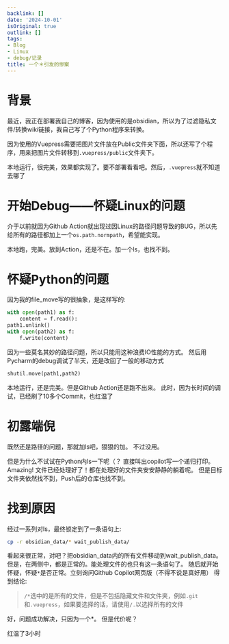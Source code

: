 ```yaml
---
backlink: []
date: '2024-10-01'
isOriginal: true
outlink: []
tags:
- Blog
- Linux
- debug/记录
title: 一个＊引发的惨案
---
```

# 背景
最近，我正在部署我自己的博客，因为使用的是obsidian，所以为了过滤隐私文件/转换wiki链接，我自己写了个Python程序来转换。

因为使用的Vuepress需要把图片文件放在Public文件夹下面，所以还写了个程序，用来把图片文件转移到`.vuepress/public`文件夹下。

本地运行，很完美，效果都实现了。要不部署看看吧。然后，`.vuepress`就不知道去哪了
# 开始Debug——怀疑Linux的问题
介于以前就因为Github Action就出现过因Linux的路径问题导致的BUG，所以先给所有的路径都加上一个`os.path.normpath`，希望能实现。

本地跑，完美。放到Action，还是不在。加一个ls，也找不到。
# 怀疑Python的问题
因为我的file_move写的很抽象，是这样写的:
```python
with open(path1) as f:
    content = f.read():
path1.unlink()
with open(path2) as f:
    f.write(content)
```
因为一些莫名其妙的路径问题，所以只能用这种浪费IO性能的方式。
然后用Pycharm的debug调试了半天，还是改回了一般的移动方式
```python
shutil.move(path1,path2)
```
本地运行，还是完美。但是Github Action还是跑不出来。
此时，因为长时间的调试，已经刷了10多个Commit，也红温了
# 初露端倪
既然还是路径的问题，那就加ls吧，狠狠的加。
不过没用。

但是为什么不试试在Python内ls一下呢（？
直接叫出copilot写一个递归打印。
Amazing! 文件已经处理好了！都在处理好的文件夹安安静静的躺着呢。
但是目标文件夹依然找不到，Push后的仓库也找不到。
# 找到原因
经过一系列对ls，最终锁定到了一条语句上:
```bash
cp -r obsidian_data/* wait_publish_data/
```
看起来很正常，对吧？把obsidian_data内的所有文件移动到wait_publish_data。
但是，在两侧中，都是正常的。能处理文件的也只有这一条语句了。
随后就开始怀疑，怀疑`*`是否正常。立刻询问Github Copilot网页版（不得不说是真好用）
得到结论:
> `/*`选中的是所有的文件，但是不包括隐藏文件和文件夹，例如`.git`和`.vuepress`，如果要选择的话，请使用`/.`以选择所有的文件

好，问题成功解决，只因为一个*。
但是代价呢？

红温了3小时